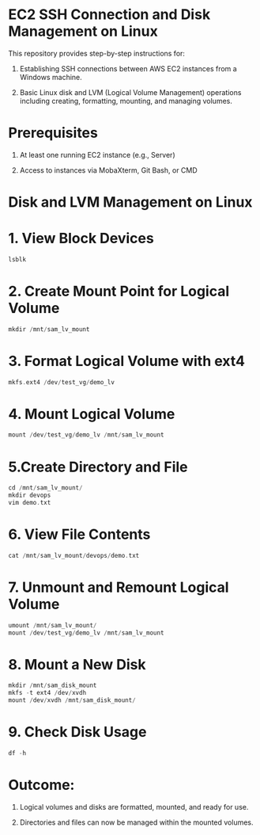 # EC2 SSH Connection and Disk Management on Linux

This repository provides step-by-step instructions for:

1. Establishing SSH connections between AWS EC2 instances from a Windows machine.

2. Basic Linux disk and LVM (Logical Volume Management) operations including creating, formatting, mounting, and managing volumes.

# Prerequisites

1. At least one running EC2 instance (e.g., Server)

2. Access to instances via MobaXterm, Git Bash, or CMD

# Disk and LVM Management on Linux

# 1. View Block Devices
```groovy
lsblk
```

# 2. Create Mount Point for Logical Volume
```groovy
mkdir /mnt/sam_lv_mount
```

# 3. Format Logical Volume with ext4
```groovy
mkfs.ext4 /dev/test_vg/demo_lv
```

# 4. Mount Logical Volume
```groovy
mount /dev/test_vg/demo_lv /mnt/sam_lv_mount
```

# 5.Create Directory and File 
```groovy
cd /mnt/sam_lv_mount/
mkdir devops
vim demo.txt
```

# 6. View File Contents
```groovy 
cat /mnt/sam_lv_mount/devops/demo.txt
```

# 7. Unmount and Remount Logical Volume
 ```groovy 
umount /mnt/sam_lv_mount/
mount /dev/test_vg/demo_lv /mnt/sam_lv_mount
```

# 8. Mount a New Disk
  ```groovy
mkdir /mnt/sam_disk_mount
mkfs -t ext4 /dev/xvdh
mount /dev/xvdh /mnt/sam_disk_mount/
```

# 9. Check Disk Usage
 ```groovy
df -h
```

# Outcome:

1. Logical volumes and disks are formatted, mounted, and ready for use.

2. Directories and files can now be managed within the mounted volumes.
